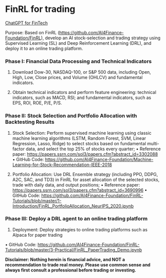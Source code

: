 # FinRL for trading

[ChatGPT for FinTech](https://github.com/AI4Finance-Foundation/ChatGPT-for-FinTech)

Purpose: Based on FinRL (https://github.com/AI4Finance-Foundation/FinRL), develop an AI stock-selection and trading strategy using Supervised Learning (SL) and Deep Reinforcement Learning (DRL), and deploy it to an online trading platform.

### Phase I: Financial Data Processing and Technical Indicators

1. Download Dow-30, NASDAQ-100, or S&P 500 data, including Open, High, Low, Close prices, and Volume (OHLCV) and fundamental indicators.

2. Obtain technical indicators and perform feature engineering: technical indicators, such as MACD, RSI; and fundamental indicators, such as EPS, ROI, ROE, P/E, P/S.

### Phase II: Stock Selection and Portfolio Allocation with Backtesting Results

1. Stock Selection: Perform supervised machine learning using classic machine learning algorithms (LSTM, Random Forest, SVM, Linear Regression, Lasso, Ridge) to select stocks based on fundamental multi-factor data, and select the top 25% of stocks every quarter; 
• Reference paper: https://papers.ssrn.com/sol3/papers.cfm?abstract_id=3302088
• GitHub Code: https://github.com/AI4Finance-Foundation/Machine-Learning-for-Stock-Recommendation-IEEE-2018

2. Portfolio Allocation: Use DRL Ensemble strategy (including PPO, DDPG, A2C, SAC, and TD3) in FinRL for asset allocation of the selected stocks, trade with daily data, and output positions; 
• Reference paper: https://papers.ssrn.com/sol3/papers.cfm?abstract_id=3690996
• GitHub Code: https://github.com/AI4Finance-Foundation/FinRL-Tutorials/blob/master/1-Introduction/FinRL_PortfolioAllocation_NeurIPS_2020.ipynb

### Phase III: Deploy a DRL agent to an online trading platform

1. Deployment: Deploy strategies to online trading platforms such as Alpaca for paper trading

• GitHub Code: https://github.com/AI4Finance-Foundation/FinRL-Tutorials/blob/master/3-Practical/FinRL_PaperTrading_Demo.ipynb


**Disclaimer: Nothing herein is financial advice, and NOT a recommendation to trade real money. Please use common sense and always first consult a professional before trading or investing.**
